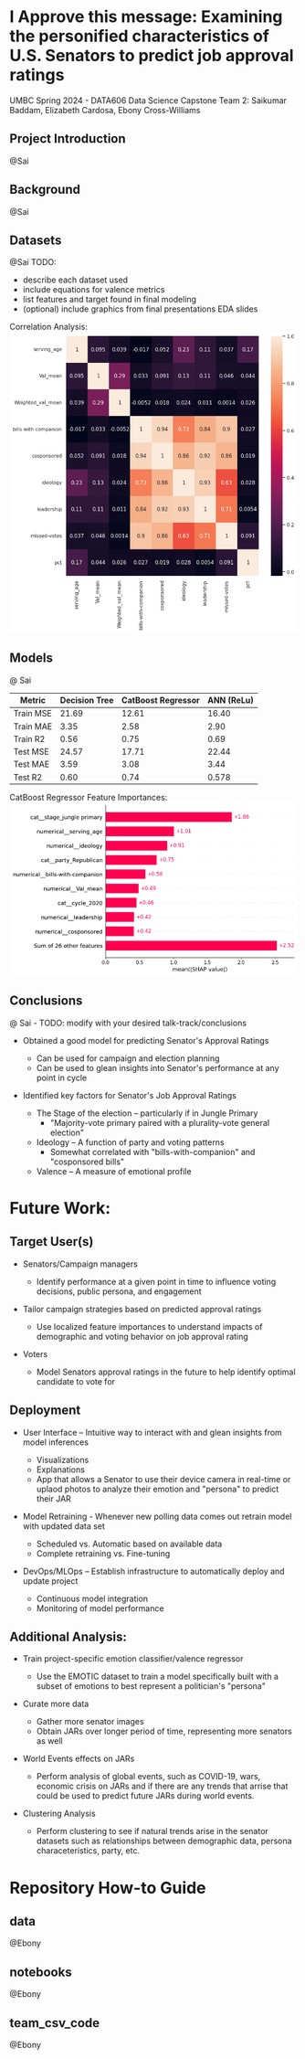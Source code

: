 # I Approve this message: Examining the personified characteristics of U.S. Senators to predict job approval ratings​
UMBC Spring 2024 - DATA606 Data Science Capstone
Team 2: Saikumar Baddam, Elizabeth Cardosa, Ebony Cross-Williams

## Project Introduction
@Sai

## Background 
@Sai

## Datasets
@Sai
 TODO: 
 * describe each dataset used
 * include equations for valence metrics
 * list features and target found in final modeling
 * (optional) include graphics from final presentations EDA slides

Correlation Analysis: 
![Correlation Analysis](https://github.com/Ecross7/approvalRatings/blob/main/notebooks/correlation_analysis.png)

## Models
@ Sai 

| Metric | Decision Tree | CatBoost Regressor | ANN (ReLu) |
| --- | --- | --- | --- |
| Train MSE | 21.69 | 12.61 | 16.40 |  
| Train MAE | 3.35 | 2.58 | 2.90 | 
| Train R2 | 0.56 | 0.75 | 0.69 |
| Test MSE | 24.57 | 17.71 | 22.44 |
| Test MAE | 3.59 | 3.08 | 3.44 |
| Test R2 | 0.60 | 0.74 | 0.578 | 

CatBoost Regressor Feature Importances: 
![CatBoost Feature Importances](https://github.com/Ecross7/approvalRatings/blob/main/notebooks/catbosst_feature_importances.png)

## Conclusions 
@ Sai - TODO: modify with your desired talk-track/conclusions 

* Obtained a good model for predicting Senator's Approval Ratings​
  * Can be used for campaign and election planning​
  * Can be used to glean insights into Senator's performance at any point in cycle​

* Identified key factors for Senator's Job Approval Ratings​
  * The Stage of the election – particularly if in Jungle Primary​
    * "Majority-vote primary paired with a plurality-vote general election"​
  * Ideology – A function of party and voting patterns​
    * Somewhat correlated with "bills-with-companion" and "cosponsored bills"​
  * Valence – A measure of emotional profile


# Future Work: 

## Target User(s)
* Senators/Campaign managers​
  * Identify performance at a given point in time to influence voting decisions, public persona, and engagement​

* Tailor campaign strategies based on predicted approval ratings​
  * Use localized feature importances to understand impacts of demographic and voting behavior on job approval rating​
  
* Voters​
  * Model Senators approval ratings in the future to help identify optimal candidate to vote for

## Deployment 
* User Interface – Intuitive way to interact with and glean insights from model inferences​
  * Visualizations​ 
  * Explanations​
  * App that allows a Senator to use their device camera in real-time or uplaod photos to analyze their emotion and "persona" to predict their JAR 

* Model Retraining - Whenever new polling data comes out retrain model with updated data set​
  * Scheduled vs. Automatic based on available data​
  * Complete retraining vs. Fine-tuning​
  
* DevOps/MLOps – Establish infrastructure to automatically deploy and update project​
  * Continuous model integration​
  * Monitoring of model performance 

## Additional Analysis: 
* Train project-specific emotion classifier/valence regressor
  * Use the EMOTIC dataset to train a model specifically built with a subset of emotions to best represent a politician's "persona" 

* Curate more data
  * Gather more senator images
  * Obtain JARs over longer period of time, representing more senators as well

* World Events effects on JARs
  * Perform analysis of global events, such as COVID-19, wars, economic crisis on JARs and if there are any trends that arrise that could be used to predict future JARs during world events.

* Clustering Analysis
  * Perform clustering to see if natural trends arise in the senator datasets such as relationships between demographic data, persona characeteristics, party, etc. 

# Repository How-to Guide
## data 
@Ebony

## notebooks 
@Ebony

## team_csv_code
@Ebony
